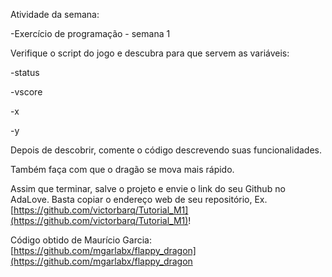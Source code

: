 Atividade da semana:

-Exercício de programação - semana 1

Verifique o script do jogo e descubra para que servem as variáveis:

-status

-vscore

-x 

-y 


Depois de descobrir, comente o código descrevendo suas funcionalidades.

Também faça com que o dragão se mova mais rápido.

Assim que terminar, salve o projeto e envie o link do seu Github no AdaLove. Basta copiar o endereço web de seu repositório, Ex. [https://github.com/victorbarq/Tutorial_M1](https://github.com/victorbarq/Tutorial_M1)!

Código obtido de Maurício Garcia:  [https://github.com/mgarlabx/flappy_dragon](https://github.com/mgarlabx/flappy_dragon

